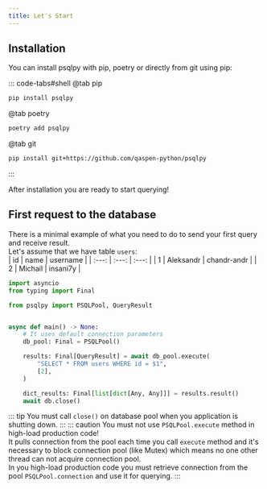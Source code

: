 ```yaml
---
title: Let's Start
---
```


## Installation

You can install psqlpy with pip, poetry or directly from git using pip:

::: code-tabs#shell
@tab pip

```bash
pip install psqlpy
```

@tab poetry

```bash
poetry add psqlpy
```

@tab git

```bash
pip install git+https://github.com/qaspen-python/psqlpy
```

:::

After installation you are ready to start querying!

## First request to the database

There is a minimal example of what you need to do to send your first query and receive result.  
Let's assume that we have table `users`:  
| id | name | username |
| :---: | :---: | :---: |
| 1 | Aleksandr | chandr-andr |
| 2 | Michail | insani7y |

```python
import asyncio
from typing import Final

from psqlpy import PSQLPool, QueryResult


async def main() -> None:
    # It uses default connection parameters
    db_pool: Final = PSQLPool()

    results: Final[QueryResult] = await db_pool.execute(
        "SELECT * FROM users WHERE id = $1",
        [2],
    )

    dict_results: Final[list[dict[Any, Any]]] = results.result()
    await db.close()
```

::: tip
You must call `close()` on database pool when you application is shutting down.
:::
::: caution
You must not use `PSQLPool.execute` method in high-load production code!  
It pulls connection from the pool each time you call `execute` method and it's necessary to block connection pool (like Mutex) which means no one other thread can not acquire connection pool.  
In you high-load production code you must retrieve connection from the pool `PSQLPool.connection` and use it for querying.
:::
